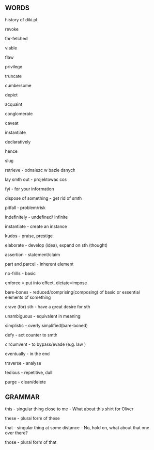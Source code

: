 ## WORDS

history of diki.pl

revoke

far-fetched

viable

flaw

privilege

truncate

cumbersome

depict

acquaint

conglomerate

caveat

instantiate

declaratively

hence


slug

retrieve - odnalezc w bazie danych

lay smth out - projektowac cos

fyi - for your information

dispose of something - get rid of smth

pitfall - problem/risk

indefinitely - undefined/ infinite

instantiate - create an instance

kudos - praise, prestige

elaborate - develop (idea), expand on sth (thought)

assertion - statement/claim

part and parcel - inherent element

no-frills - basic

enforce = put into effect, dictate=impose

bare-bones - reduced/comprising(composing) of basic or essential elements of something

crave (for) sth - have a great desire for sth

unambiguous - equivalent in meaning 

simplistic - overly simplified(bare-boned)

defy - act counter to smth

circumvent - to bypass/evade (e.g. law )

eventually - in the end

traverse - analyse

tedious - repetitive, dull

purge - clean/delete




## GRAMMAR
this - singular thing close to me - What about this shirt for Oliver

these - plural form of these

that - singular thing at some distance - No, hold on, what about that one over there?

those - plural form of that



